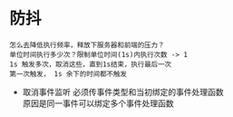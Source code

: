 # 防抖

    怎么去降低执行频率，释放下服务器和前端的压力？      
    单位时间执行多少次？限制单位时间(1s)内执行次数 -> 1     
    1s 触发多次，取消这些，直到1s结束，执行最后一次   
    第一次触发， 1s 余下的时间都不触发

- 取消事件监听 必须传事件类型和当初绑定的事件处理函数     
    原因是同一事件可以绑定多个事件处理函数